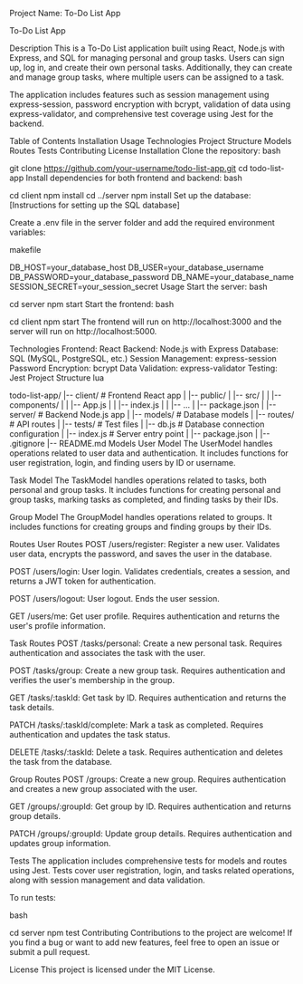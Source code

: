 Project Name: To-Do List App

To-Do List App

Description
This is a To-Do List application built using React, Node.js with Express, and SQL for managing personal and group tasks. Users can sign up, log in, and create their own personal tasks. Additionally, they can create and manage group tasks, where multiple users can be assigned to a task.

The application includes features such as session management using express-session, password encryption with bcrypt, validation of data using express-validator, and comprehensive test coverage using Jest for the backend.

Table of Contents
Installation
Usage
Technologies
Project Structure
Models
Routes
Tests
Contributing
License
Installation
Clone the repository:
bash
 
git clone https://github.com/your-username/todo-list-app.git
cd todo-list-app
Install dependencies for both frontend and backend:
bash
 
cd client
npm install
cd ../server
npm install
Set up the database: [Instructions for setting up the SQL database]

Create a .env file in the server folder and add the required environment variables:

makefile
 
DB_HOST=your_database_host
DB_USER=your_database_username
DB_PASSWORD=your_database_password
DB_NAME=your_database_name
SESSION_SECRET=your_session_secret
Usage
Start the server:
bash
 
cd server
npm start
Start the frontend:
bash
 
cd client
npm start
The frontend will run on http://localhost:3000 and the server will run on http://localhost:5000.

Technologies
Frontend: React
Backend: Node.js with Express
Database: SQL (MySQL, PostgreSQL, etc.)
Session Management: express-session
Password Encryption: bcrypt
Data Validation: express-validator
Testing: Jest
Project Structure
lua
 
todo-list-app/
|-- client/             # Frontend React app
|   |-- public/
|   |-- src/
|   |   |-- components/
|   |   |-- App.js
|   |   |-- index.js
|   |   |-- ...
|   |-- package.json
|
|-- server/             # Backend Node.js app
|   |-- models/         # Database models
|   |-- routes/         # API routes
|   |-- tests/          # Test files
|   |-- db.js           # Database connection configuration
|   |-- index.js        # Server entry point
|   |-- package.json
|
|-- .gitignore
|-- README.md
Models
User Model
The UserModel handles operations related to user data and authentication. It includes functions for user registration, login, and finding users by ID or username.

Task Model
The TaskModel handles operations related to tasks, both personal and group tasks. It includes functions for creating personal and group tasks, marking tasks as completed, and finding tasks by their IDs.

Group Model
The GroupModel handles operations related to groups. It includes functions for creating groups and finding groups by their IDs.

Routes
User Routes
POST /users/register: Register a new user. Validates user data, encrypts the password, and saves the user in the database.

POST /users/login: User login. Validates credentials, creates a session, and returns a JWT token for authentication.

POST /users/logout: User logout. Ends the user session.

GET /users/me: Get user profile. Requires authentication and returns the user's profile information.

Task Routes
POST /tasks/personal: Create a new personal task. Requires authentication and associates the task with the user.

POST /tasks/group: Create a new group task. Requires authentication and verifies the user's membership in the group.

GET /tasks/:taskId: Get task by ID. Requires authentication and returns the task details.

PATCH /tasks/:taskId/complete: Mark a task as completed. Requires authentication and updates the task status.

DELETE /tasks/:taskId: Delete a task. Requires authentication and deletes the task from the database.

Group Routes
POST /groups: Create a new group. Requires authentication and creates a new group associated with the user.

GET /groups/:groupId: Get group by ID. Requires authentication and returns group details.

PATCH /groups/:groupId: Update group details. Requires authentication and updates group information.

Tests
The application includes comprehensive tests for models and routes using Jest. Tests cover user registration, login, and tasks related operations, along with session management and data validation.

To run tests:

bash
 
cd server
npm test
Contributing
Contributions to the project are welcome! If you find a bug or want to add new features, feel free to open an issue or submit a pull request.

License
This project is licensed under the MIT License.
